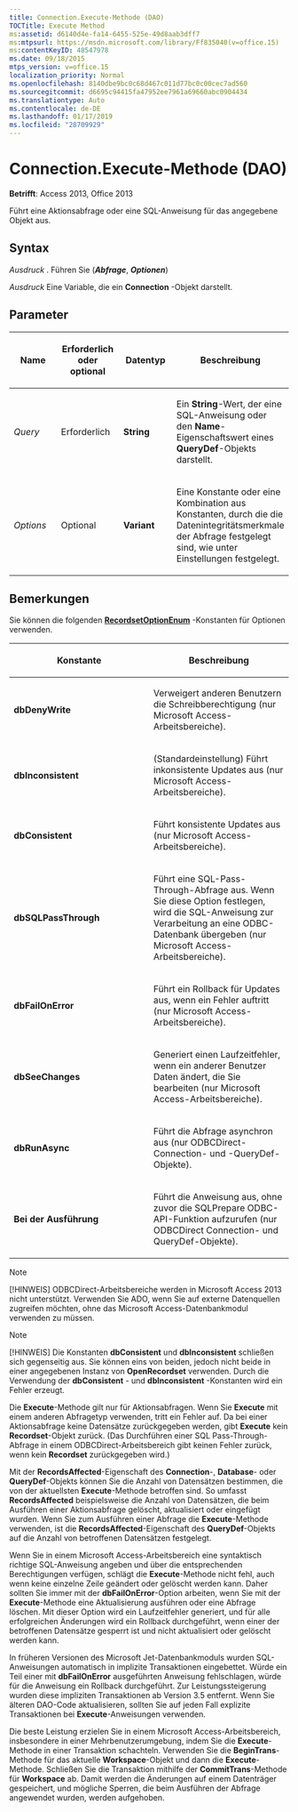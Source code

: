 ```yaml
---
title: Connection.Execute-Methode (DAO)
TOCTitle: Execute Method
ms:assetid: d6140d4e-fa14-6455-525e-49d8aab3dff7
ms:mtpsurl: https://msdn.microsoft.com/library/Ff835040(v=office.15)
ms:contentKeyID: 48547978
ms.date: 09/18/2015
mtps_version: v=office.15
localization_priority: Normal
ms.openlocfilehash: 8140dbe9bc0c68d467c011d77bc0c00cec7ad560
ms.sourcegitcommit: d6695c94415fa47952ee7961a69660abc0904434
ms.translationtype: Auto
ms.contentlocale: de-DE
ms.lasthandoff: 01/17/2019
ms.locfileid: "28709929"
---
```

# <a name="connectionexecute-method-dao"></a>Connection.Execute-Methode (DAO)

**Betrifft**: Access 2013, Office 2013

Führt eine Aktionsabfrage oder eine SQL-Anweisung für das angegebene Objekt aus.

## <a name="syntax"></a>Syntax

*Ausdruck* . Führen Sie (***Abfrage***, ***Optionen***)

*Ausdruck* Eine Variable, die ein **Connection** -Objekt darstellt.

## <a name="parameters"></a>Parameter

<table>
<colgroup>
<col style="width: 25%" />
<col style="width: 25%" />
<col style="width: 25%" />
<col style="width: 25%" />
</colgroup>
<thead>
<tr class="header">
<th><p>Name</p></th>
<th><p>Erforderlich oder optional</p></th>
<th><p>Datentyp</p></th>
<th><p>Beschreibung</p></th>
</tr>
</thead>
<tbody>
<tr class="odd">
<td><p><em>Query</em></p></td>
<td><p>Erforderlich</p></td>
<td><p><strong>String</strong></p></td>
<td><p>Ein <strong>String</strong>-Wert, der eine SQL-Anweisung oder den <strong>Name</strong>-Eigenschaftswert eines <strong>QueryDef</strong>-Objekts darstellt.</p></td>
</tr>
<tr class="even">
<td><p><em>Options</em></p></td>
<td><p>Optional</p></td>
<td><p><strong>Variant</strong></p></td>
<td><p>Eine Konstante oder eine Kombination aus Konstanten, durch die die Datenintegritätsmerkmale der Abfrage festgelegt sind, wie unter Einstellungen festgelegt.</p></td>
</tr>
</tbody>
</table>


## <a name="remarks"></a>Bemerkungen

Sie können die folgenden **[RecordsetOptionEnum](recordsetoptionenum-enumeration-dao.md)** -Konstanten für Optionen verwenden.

<table>
<colgroup>
<col style="width: 50%" />
<col style="width: 50%" />
</colgroup>
<thead>
<tr class="header">
<th><p>Konstante</p></th>
<th><p>Beschreibung</p></th>
</tr>
</thead>
<tbody>
<tr class="odd">
<td><p><strong>dbDenyWrite</strong></p></td>
<td><p>Verweigert anderen Benutzern die Schreibberechtigung (nur Microsoft Access-Arbeitsbereiche).</p></td>
</tr>
<tr class="even">
<td><p><strong>dbInconsistent</strong></p></td>
<td><p>(Standardeinstellung) Führt inkonsistente Updates aus (nur Microsoft Access-Arbeitsbereiche).</p></td>
</tr>
<tr class="odd">
<td><p><strong>dbConsistent</strong></p></td>
<td><p>Führt konsistente Updates aus (nur Microsoft Access-Arbeitsbereiche).</p></td>
</tr>
<tr class="even">
<td><p><strong>dbSQLPassThrough</strong></p></td>
<td><p>Führt eine SQL-Pass-Through-Abfrage aus. Wenn Sie diese Option festlegen, wird die SQL-Anweisung zur Verarbeitung an eine ODBC-Datenbank übergeben (nur Microsoft Access-Arbeitsbereiche).</p></td>
</tr>
<tr class="odd">
<td><p><strong>dbFailOnError</strong></p></td>
<td><p>Führt ein Rollback für Updates aus, wenn ein Fehler auftritt (nur Microsoft Access-Arbeitsbereiche).</p></td>
</tr>
<tr class="even">
<td><p><strong>dbSeeChanges</strong></p></td>
<td><p>Generiert einen Laufzeitfehler, wenn ein anderer Benutzer Daten ändert, die Sie bearbeiten (nur Microsoft Access-Arbeitsbereiche).</p></td>
</tr>
<tr class="odd">
<td><p><strong>dbRunAsync</strong></p></td>
<td><p>Führt die Abfrage asynchron aus (nur ODBCDirect-Connection- und -QueryDef-Objekte).</p></td>
</tr>
<tr class="even">
<td><p><strong>Bei der Ausführung</strong></p></td>
<td><p>Führt die Anweisung aus, ohne zuvor die SQLPrepare ODBC-API-Funktion aufzurufen (nur ODBCDirect Connection- und QueryDef-Objekte).</p></td>
</tr>
</tbody>
</table>

> [!NOTE]
> [!HINWEIS] ODBCDirect-Arbeitsbereiche werden in Microsoft Access 2013 nicht unterstützt. Verwenden Sie ADO, wenn Sie auf externe Datenquellen zugreifen möchten, ohne das Microsoft Access-Datenbankmodul verwenden zu müssen.

> [!NOTE]
> [!HINWEIS] Die Konstanten **dbConsistent** und **dbInconsistent** schließen sich gegenseitig aus. Sie können eins von beiden, jedoch nicht beide in einer angegebenen Instanz von **OpenRecordset** verwenden. Durch die Verwendung der **dbConsistent** - und **dbInconsistent** -Konstanten wird ein Fehler erzeugt.

Die **Execute**-Methode gilt nur für Aktionsabfragen. Wenn Sie **Execute** mit einem anderen Abfragetyp verwenden, tritt ein Fehler auf. Da bei einer Aktionsabfrage keine Datensätze zurückgegeben werden, gibt **Execute** kein **Recordset**-Objekt zurück. (Das Durchführen einer SQL Pass-Through-Abfrage in einem ODBCDirect-Arbeitsbereich gibt keinen Fehler zurück, wenn kein **Recordset** zurückgegeben wird.)

Mit der **RecordsAffected**-Eigenschaft des **Connection**-, **Database**- oder **QueryDef**-Objekts können Sie die Anzahl von Datensätzen bestimmen, die von der aktuellsten **Execute**-Methode betroffen sind. So umfasst **RecordsAffected** beispielsweise die Anzahl von Datensätzen, die beim Ausführen einer Aktionsabfrage gelöscht, aktualisiert oder eingefügt wurden. Wenn Sie zum Ausführen einer Abfrage die **Execute**-Methode verwenden, ist die **RecordsAffected**-Eigenschaft des **QueryDef**-Objekts auf die Anzahl von betroffenen Datensätzen festgelegt.

Wenn Sie in einem Microsoft Access-Arbeitsbereich eine syntaktisch richtige SQL-Anweisung angeben und über die entsprechenden Berechtigungen verfügen, schlägt die **Execute**-Methode nicht fehl, auch wenn keine einzelne Zeile geändert oder gelöscht werden kann. Daher sollten Sie immer mit der **dbFailOnError**-Option arbeiten, wenn Sie mit der **Execute**-Methode eine Aktualisierung ausführen oder eine Abfrage löschen. Mit dieser Option wird ein Laufzeitfehler generiert, und für alle erfolgreichen Änderungen wird ein Rollback durchgeführt, wenn einer der betroffenen Datensätze gesperrt ist und nicht aktualisiert oder gelöscht werden kann.

In früheren Versionen des Microsoft Jet-Datenbankmoduls wurden SQL-Anweisungen automatisch in implizite Transaktionen eingebettet. Würde ein Teil einer mit **dbFailOnError** ausgeführten Anweisung fehlschlagen, würde für die Anweisung ein Rollback durchgeführt. Zur Leistungssteigerung wurden diese impliziten Transaktionen ab Version 3.5 entfernt. Wenn Sie älteren DAO-Code aktualisieren, sollten Sie auf jeden Fall explizite Transaktionen bei **Execute**-Anweisungen verwenden.

Die beste Leistung erzielen Sie in einem Microsoft Access-Arbeitsbereich, insbesondere in einer Mehrbenutzerumgebung, indem Sie die **Execute**-Methode in einer Transaktion schachteln. Verwenden Sie die **BeginTrans**-Methode für das aktuelle **Workspace**-Objekt und dann die **Execute**-Methode. Schließen Sie die Transaktion mithilfe der **CommitTrans**-Methode für **Workspace** ab. Damit werden die Änderungen auf einem Datenträger gespeichert, und mögliche Sperren, die beim Ausführen der Abfrage angewendet wurden, werden aufgehoben.


